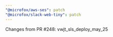 ```yaml
---
"@microfox/aws-ses": patch
"@microfox/slack-web-tiny": patch
---
```


Changes from PR #248: vwjt_sls_deploy_may_25
